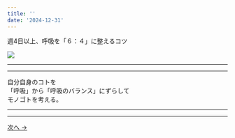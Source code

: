 ```yaml
---
title: ''
date: '2024-12-31'
---
```

週4日以上、呼吸を「６：４」に整えるコツ

![](/images/3_c_01.jpg)
***
***
自分自身のコトを  
「呼吸」から「呼吸のバランス」にずらして  
モノゴトを考える。
***
***
[ 次へ → ](/posts/3-03-1)
